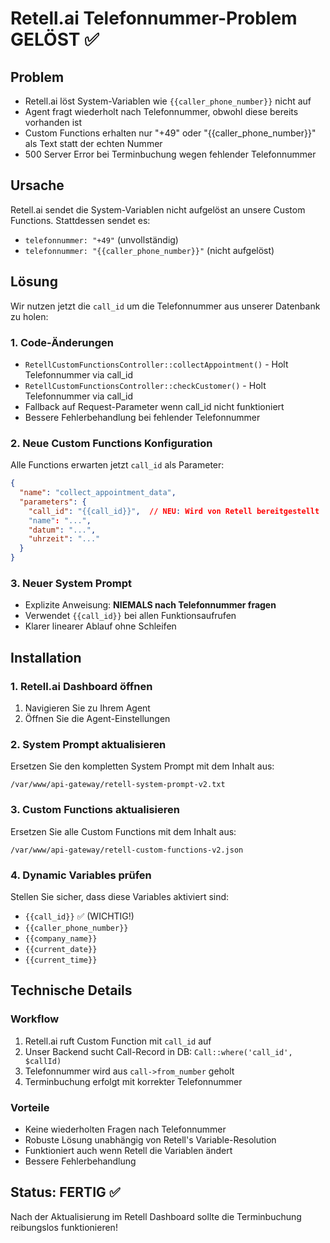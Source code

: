 # Retell.ai Telefonnummer-Problem GELÖST ✅

## Problem
- Retell.ai löst System-Variablen wie `{{caller_phone_number}}` nicht auf
- Agent fragt wiederholt nach Telefonnummer, obwohl diese bereits vorhanden ist
- Custom Functions erhalten nur "+49" oder "{{caller_phone_number}}" als Text statt der echten Nummer
- 500 Server Error bei Terminbuchung wegen fehlender Telefonnummer

## Ursache
Retell.ai sendet die System-Variablen nicht aufgelöst an unsere Custom Functions. Stattdessen sendet es:
- `telefonnummer: "+49"` (unvollständig)
- `telefonnummer: "{{caller_phone_number}}"` (nicht aufgelöst)

## Lösung
Wir nutzen jetzt die `call_id` um die Telefonnummer aus unserer Datenbank zu holen:

### 1. **Code-Änderungen**
- `RetellCustomFunctionsController::collectAppointment()` - Holt Telefonnummer via call_id
- `RetellCustomFunctionsController::checkCustomer()` - Holt Telefonnummer via call_id
- Fallback auf Request-Parameter wenn call_id nicht funktioniert
- Bessere Fehlerbehandlung bei fehlender Telefonnummer

### 2. **Neue Custom Functions Konfiguration**
Alle Functions erwarten jetzt `call_id` als Parameter:
```json
{
  "name": "collect_appointment_data",
  "parameters": {
    "call_id": "{{call_id}}",  // NEU: Wird von Retell bereitgestellt
    "name": "...",
    "datum": "...",
    "uhrzeit": "..."
  }
}
```

### 3. **Neuer System Prompt**
- Explizite Anweisung: **NIEMALS nach Telefonnummer fragen**
- Verwendet `{{call_id}}` bei allen Funktionsaufrufen
- Klarer linearer Ablauf ohne Schleifen

## Installation

### 1. Retell.ai Dashboard öffnen
1. Navigieren Sie zu Ihrem Agent
2. Öffnen Sie die Agent-Einstellungen

### 2. System Prompt aktualisieren
Ersetzen Sie den kompletten System Prompt mit dem Inhalt aus:
```
/var/www/api-gateway/retell-system-prompt-v2.txt
```

### 3. Custom Functions aktualisieren
Ersetzen Sie alle Custom Functions mit dem Inhalt aus:
```
/var/www/api-gateway/retell-custom-functions-v2.json
```

### 4. Dynamic Variables prüfen
Stellen Sie sicher, dass diese Variables aktiviert sind:
- `{{call_id}}` ✅ (WICHTIG!)
- `{{caller_phone_number}}`
- `{{company_name}}`
- `{{current_date}}`
- `{{current_time}}`

## Technische Details

### Workflow
1. Retell.ai ruft Custom Function mit `call_id` auf
2. Unser Backend sucht Call-Record in DB: `Call::where('call_id', $callId)`
3. Telefonnummer wird aus `call->from_number` geholt
4. Terminbuchung erfolgt mit korrekter Telefonnummer

### Vorteile
- Keine wiederholten Fragen nach Telefonnummer
- Robuste Lösung unabhängig von Retell's Variable-Resolution
- Funktioniert auch wenn Retell die Variablen ändert
- Bessere Fehlerbehandlung

## Status: FERTIG ✅

Nach der Aktualisierung im Retell Dashboard sollte die Terminbuchung reibungslos funktionieren!